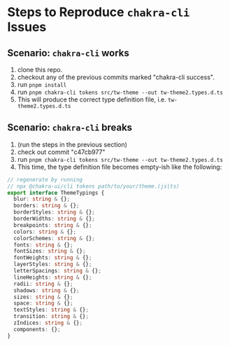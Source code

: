 # Steps to Reproduce `chakra-cli` Issues

## Scenario: `chakra-cli` works
1. clone this repo.
2. checkout any of the previous commits marked "chakra-cli success".
3. run `pnpm install`
4. run `pnpm chakra-cli tokens src/tw-theme --out tw-theme2.types.d.ts`
5. This will produce the correct type definition file, i.e. `tw-theme2.types.d.ts`

## Scenario: `chakra-cli` breaks
1. (run the steps in the previous section)
2. check out commit "c47cb977"
3. run `pnpm chakra-cli tokens src/tw-theme --out tw-theme2.types.d.ts`
4. This time, the type definition file becomes empty-ish like the following:

``` typescript
// regenerate by running
// npx @chakra-ui/cli tokens path/to/your/theme.(js|ts)
export interface ThemeTypings {
  blur: string & {};
  borders: string & {};
  borderStyles: string & {};
  borderWidths: string & {};
  breakpoints: string & {};
  colors: string & {};
  colorSchemes: string & {};
  fonts: string & {};
  fontSizes: string & {};
  fontWeights: string & {};
  layerStyles: string & {};
  letterSpacings: string & {};
  lineHeights: string & {};
  radii: string & {};
  shadows: string & {};
  sizes: string & {};
  space: string & {};
  textStyles: string & {};
  transition: string & {};
  zIndices: string & {};
  components: {};
}
```